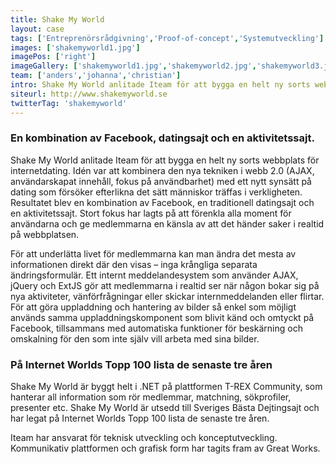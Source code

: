 ```yaml
---
title: Shake My World
layout: case
tags: ['Entreprenörsrådgivning','Proof-of-concept','Systemutveckling']
images: ['shakemyworld1.jpg']
imagePos: ['right']
imageGallery: ['shakemyworld1.jpg','shakemyworld2.jpg','shakemyworld3.jpg']
team: ['anders','johanna','christian']
intro: Shake My World anlitade Iteam för att bygga en helt ny sorts webbplats för internetdating.
siteurl: http://www.shakemyworld.se
twitterTag: 'shakemyworld'
---
```


### En kombination av Facebook, datingsajt och en aktivitetssajt.
Shake My World anlitade Iteam för att bygga en helt ny sorts webbplats för internetdating. Idén var att kombinera den nya tekniken i webb 2.0 (AJAX, användarskapat innehåll, fokus på användbarhet) med ett nytt synsätt på dating som försöker efterlikna det sätt människor träffas i verkligheten. Resultatet blev en kombination av Facebook, en traditionell datingsajt och en aktivitetssajt. Stort fokus har lagts på att förenkla alla moment för användarna och ge medlemmarna en känsla av att det händer saker i realtid på webbplatsen.

För att underlätta livet för medlemmarna kan man ändra det mesta av informationen direkt där den visas – inga krångliga separata ändringsformulär. Ett internt meddelandesystem som använder AJAX, jQuery och ExtJS gör att medlemmarna i realtid ser när någon bokar sig på nya aktiviteter, vänförfrågningar eller skickar internmeddelanden eller flirtar. För att göra uppladdning och hantering av bilder så enkel som möjligt används samma uppladdningskomponent som blivit känd och omtyckt på Facebook, tillsammans med automatiska funktioner för beskärning och omskalning för den som inte själv vill arbeta med sina bilder.

### På Internet Worlds Topp 100 lista de senaste tre åren
Shake My World är byggt helt i .NET på plattformen T-REX Community, som hanterar all information som rör medlemmar, matchning, sökprofiler, presenter etc. Shake My World är utsedd till Sveriges Bästa Dejtingsajt och har legat på Internet Worlds Topp 100 lista de senaste tre åren.

Iteam har ansvarat för teknisk utveckling och konceptutveckling. Kommunikativ plattformen och grafisk form har tagits fram av Great Works.

